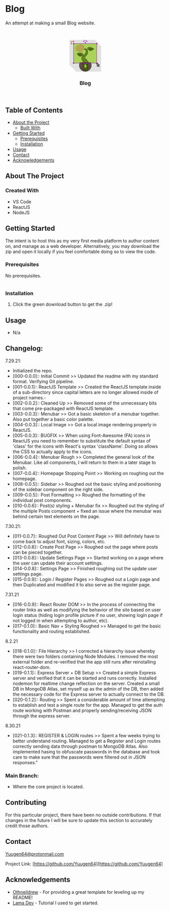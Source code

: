 <!-- *** UPDATE THIS FOR EACH REPO *** -->
# Blog
An attempt at making a small Blog website.

<!-- PROJECT LOGO -->
<br />
<p align="center">
  <a href="https://github.com/Yuugen64/">
    <img src="assets/icons/CultivationIcon_100x100px.svg" alt="Logo" width="100" height="100">
  </a>

  <h3 align="center">Blog</h3>
  
  <br />
  </p>
</p>



<!-- TABLE OF CONTENTS -->
## Table of Contents

* [About the Project](#about-the-project)
  * [Built With](#built-with)
* [Getting Started](#getting-started)
  * [Prerequisites](#prerequisites)
  * [Installation](#installation)
* [Usage](#usage)
* [Contact](#contact)
* [Acknowledgements](#acknowledgements)




<!-- ABOUT THE PROJECT -->
## About The Project

<!-- [![Product Name Screen Shot][product-screenshot]](https://example.com) -->


### Created With
* VS Code
* ReactJS
* NodeJS



<!-- GETTING STARTED -->
## Getting Started

The intent is to host this as my very first media platform to author content on, and manage as a web developer. Alternatively, you may download the zip and open it locally if you feel comfortable doing so to view the code.



### Prerequisites

No prerequisites.
```sh
```

### Installation

1. Click the green download button to get the .zip!



<!-- USAGE EXAMPLES -->
## Usage
- N/a

<!-- CHANGELOG -->
## Changelog:
<!-- DATES and what changed/was accomplished on that day. -->

7.29.21:
- Initialized the repo.
- [000-0.0.0]:: Initial Commit >> Updated the readme with my standard format. Verifying Git pipeline.
- [001-0.0.1]:: ReactJS Template >> Created the ReactJS template inside of a sub-directory since capital letters are no longer allowed inside of project names.-
- [002-0.0.2]:: Cleaned Up >> Removed some of the unnecessary bits that come pre-packaged with ReactJS template.
- [003-0.0.3]:: Menubar >> Got a basic skeleton of a menubar together. Also put together a basic color palette.
- [004-0.0.3]:: Local Image >> Got a local image rendering properly in ReactJS.
- [005-0.0.3]:: BUGFIX >> When using Font-Awesome (FA) icons in ReactJS you need to remember to substitute the default syntax of 'class' for the icons with React's syntax 'className'. Doing so allows the CSS to actually apply to the icons.
- [006-0.0.4]:: Menubar Rough >> Completed the general look of the Menubar. Like all components, I will return to them in a later stage to polish.
- [007-0.0.4]:: Homepage Stopping Point >> Working on roughing out the homepage.
- [008-0.0.5]:: Sidebar >> Roughed out the basic styling and positioning of the sidebar component on the right side.
- [009-0.0.5]:: Post Formatting >> Roughed the formatting of the individual post components.
- [010-0.0.6]:: Post(s) styling + Menubar fix >> Roughed out the styling of the multiple Posts component + fixed an issue where the menubar was behind certain text elements on the page.

7.30.21:
- [011-0.0.7]:: Roughed Out Post Content Page >> Will definitely have to come back to adjust font, sizing, colors, etc.
- [012-0.0.8]:: Create Post Page >> Roughed out the page where posts can be pieced together.
- [013-0.0.8]:: Update Settings Page >> Started working on a page where the user can update their account settings.
- [014-0.0.8]:: Settings Page >> Finished roughing out the update user settings page.
- [015-0.0.9]:: Login / Register Pages >> Roughed out a Login page and then Duplicated and modified it to also serve as the register page.

7.31.21
- [016-0.0.9]:: React Router DOM >> In the process of connecting the router links as well as modifying the behavior of the site based on user login status (hiding login profile picture if no user, showing login page if not logged in when attempting to author, etc).
- [017-0.1.0]:: Basic Nav + Styling Roughed >> Managed to get the basic functionality and routing established.

8.2.21
- [018-0.1.0]:: File Hierarchy >> I corrected a hierarchy issue whereby there were two folders containing Node Modules. I removed the most external folder and re-verified that the app still runs after reinstalling react-router-dom.
- [019-0.1.1]:: Express Server + DB Setup >> Created a simple Express server and verified that it can be started and runs correctly. Installed nodemon for realtime change reflection on the server. Created a small DB in MongoDB Atlas, set myself up as the admin of the DB, then added the necessary code for the Express server to actually connect to the DB.
- [020-0.1.2]:: Routing >> Spent a considerable amount of time attempting to establish and test a single route for the app. Managed to get the auth route working with Postman and properly sending/receiving JSON through the express server.

8.30.21
- [021-0.1.3]:: REGISTER & LOGIN routes >> Spent a few weeks trying to better understand routing. Managed to get a Register and Login routes correctly sending data through postman to MongoDB Atlas. Also implemented hasing to obfuscate passwords in the database and took care to make sure that the passwords were filtered out in JSON responses."

### Main Branch:
- Where the core project is located.

<!-- CONTRIBUTING -->
## Contributing

For this particular project, there have been no outside contributions. If that changes in the future I will be sure to update this section to accurately credit those authors.



<!-- CONTACT -->
## Contact

Yuugen64@protonmail.com

<!-- ***Make sure to update REPO in BOTH URLs here*** -->
Project Link: [https://github.com/Yuugen64](https://github.com/Yuugen64)



<!-- ACKNOWLEDGEMENTS -->
## Acknowledgements
* [Othneildrew](https://github.com/othneildrew/Best-README-Template/blob/master/README.md) - For providing a great template for leveling up my README!
* [Lama Dev](https://www.youtube.com/channel/UCOxWrX5MIdXIeRNaXC3sqIg) - Tutorial I used to get started.

